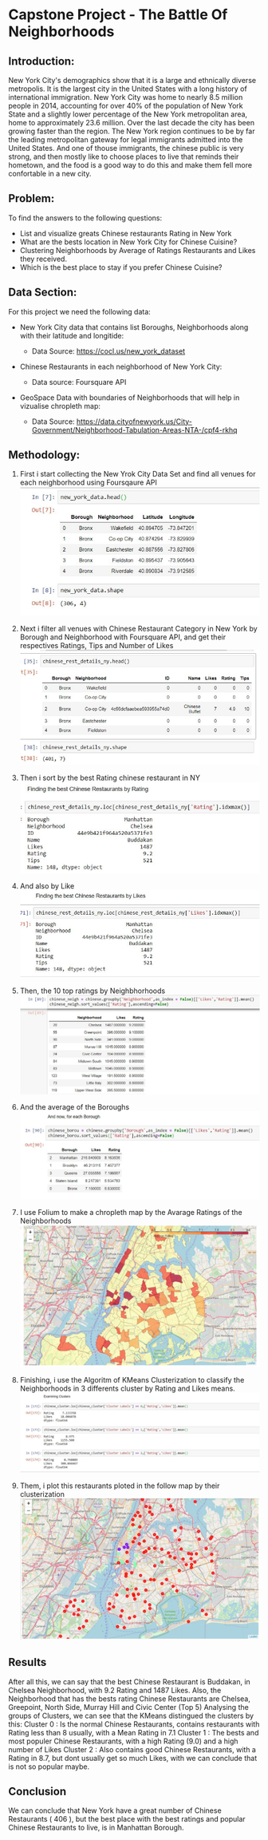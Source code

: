 # Capstone Project - The Battle Of Neighborhoods 

## Introduction:

New York City's demographics show that it is a large and ethnically diverse metropolis.
It is the largest city in the United States with a long history of international immigration.
New York City was home to nearly 8.5 million people in 2014, accounting for over
40% of the population of New York State and a slightly lower percentage of the New
York metropolitan area, home to approximately 23.6 million. Over the last decade the
city has been growing faster than the region. The New York region continues to be by
far the leading metropolitan gateway for legal immigrants admitted into the United
States. And one of thouse immigrants, the chinese public is very strong, and then mostly 
like to choose places to live that reminds their hometown, and the food is a good
way to do this and make them fell more confortable in a new city.

## Problem:

To find the answers to the following questions:
- List and visualize greats Chinese restaurants Rating in New York
- What are the bests location in New York City for Chinese Cuisine?
- Clustering Neighborhoods by Average of Ratings Restaurants and Likes they received.
- Which is the best place to stay if you prefer Chinese Cuisine?

## Data Section:

For this project we need the following data:
  - New York City data that contains list Boroughs, Neighborhoods along with their latitude and longitide:
    - Data Source: https://cocl.us/new_york_dataset
  
  - Chinese Restaurants in each neighborhood of New York City:
    - Data source: Foursquare API
    
  - GeoSpace Data with boundaries of Neighborhoods that will help in vizualise chropleth map:
    - Data Source: https://data.cityofnewyork.us/City-Government/Neighborhood-Tabulation-Areas-NTA-/cpf4-rkhq
    
## Methodology:

1. First i start collecting the New Yrok City Data Set and find all venues for each neighborhood using Foursqaure API
![Settings Window](https://github.com/murillohl/PythonIBM/blob/master/Capstone%20Project/head_shape.JPG)

2. Next i filter all venues with Chinese Restaurant Category in New York by Borough and Neighborhood with Foursquare API, and get their respectives Ratings, Tips and Number of Likes
![Settings Window](https://github.com/murillohl/PythonIBM/blob/master/Capstone%20Project/Rating%20and%20Like%20per%20restaurant.JPG)

3. Then i sort by the best Rating chinese restaurant in NY
![Settings Window](https://github.com/murillohl/PythonIBM/blob/master/Capstone%20Project/bestRating.JPG)

4. And also by Like
![Settings Window](https://github.com/murillohl/PythonIBM/blob/master/Capstone%20Project/bestLike.JPG)

5. Then, the 10 top ratings by Neighbhorhoods
![Settings Window](https://github.com/murillohl/PythonIBM/blob/master/Capstone%20Project/Top10RatingNeighborhood.JPG)

6. And the average of the Boroughs
![Settings Window](https://github.com/murillohl/PythonIBM/blob/master/Capstone%20Project/AvarageperBoroughs.JPG)

7. I use Folium to make a chropleth map by the Avarage Ratings of the Neighborhoods
![Settings Window](https://github.com/murillohl/PythonIBM/blob/master/Capstone%20Project/MapNeighborhoodAverage.JPG)

8. Finishing, i use the Algoritm of KMeans Clusterization to classify the Neighborhoods in 3 differents cluster by Rating and Likes means.
![Settings Window](https://github.com/murillohl/PythonIBM/blob/master/Capstone%20Project/Media%20Clsuters.JPG)

9. Them, i plot this restaurants ploted in the follow map by their clusterization
![Settings Window](https://github.com/murillohl/PythonIBM/blob/master/Capstone%20Project/ClusteringNeighborhoods.JPG)

## Results

  After all this, we can say that the best Chinese Restaurant is Buddakan, in Chelsea Neighborhood, with 9.2 Rating and 1487 Likes.
  Also, the Neighborhood that has the bests rating Chinese Restaurants are Chelsea, Greepoint, North Side, Murray Hill and Civic Center (Top 5)
  Analysing the groups of Clusters, we can see that the KMeans distingued the clusters by this:
    Cluster 0 : Is the normal Chinese Restaurants, contains restaurants with Rating less than 8 usually, with a Mean Rating in 7.1
    Cluster 1 : The bests and most populer Chinese Restaurants, with a high Rating (9.0) and a high number of Likes
    Cluster 2 : Also contains good Chinese Restaurants, with a Rating in 8.7, but dont usually get so much Likes, with we can conclude that is not so popular maybe.
    
## Conclusion

We can conclude that New York have a great number of Chinese Restaurants ( 406 ), but the best place with the best ratings and popular Chinese Restaurants to live, is in Manhattan Borough.

